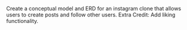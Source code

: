 Create a conceptual model and ERD for an instagram clone that allows users to create posts and follow other users. Extra Credit: Add liking functionality.